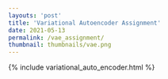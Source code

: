 ```yaml
---
layouts: 'post'
title: 'Variational Autoencoder Assignment'
date: 2021-05-13
permalink: /vae_assignment/
thumbnail: thumbnails/vae.png
---
```


{% include variational_auto_encoder.html %}

